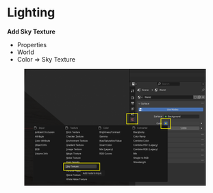# Lighting

**Add Sky Texture**

* Properties
* World
* Color ⇒ Sky Texture

<figure><img src="../.gitbook/assets/image (11).png" alt="" width="563"><figcaption></figcaption></figure>

